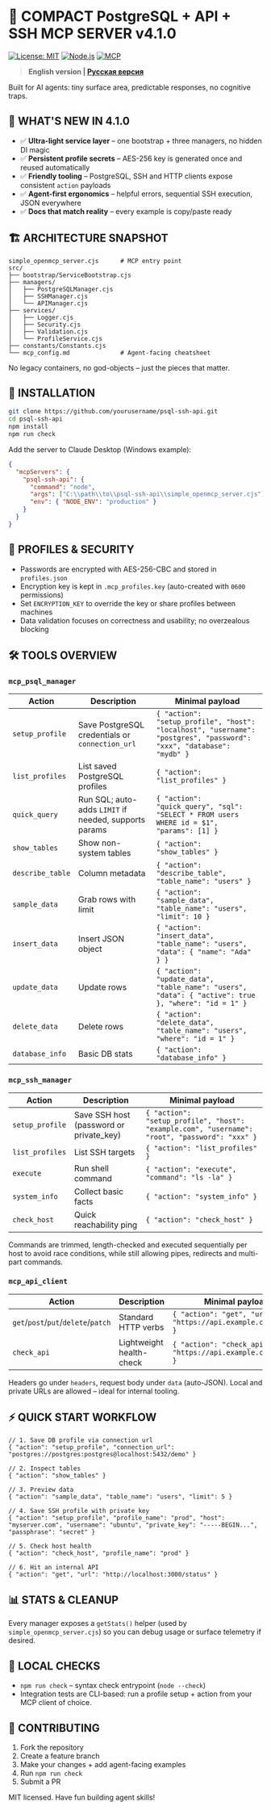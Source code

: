 # 🚀 COMPACT PostgreSQL + API + SSH MCP SERVER v4.1.0

[![License: MIT](https://img.shields.io/badge/License-MIT-yellow.svg)](https://opensource.org/licenses/MIT)
[![Node.js](https://img.shields.io/badge/Node.js-16%2B-green.svg)](https://nodejs.org/)
[![MCP](https://img.shields.io/badge/MCP-SDK-blue.svg)](https://github.com/modelcontextprotocol/sdk)

> **English version | [Русская версия](README_RU.md)**

Built for AI agents: tiny surface area, predictable responses, no cognitive traps.

## 🎯 WHAT'S NEW IN 4.1.0

- ✅ **Ultra-light service layer** – one bootstrap + three managers, no hidden DI magic
- ✅ **Persistent profile secrets** – AES-256 key is generated once and reused automatically
- ✅ **Friendly tooling** – PostgreSQL, SSH and HTTP clients expose consistent `action` payloads
- ✅ **Agent-first ergonomics** – helpful errors, sequential SSH execution, JSON everywhere
- ✅ **Docs that match reality** – every example is copy/paste ready

## 🏗️ ARCHITECTURE SNAPSHOT
```
simple_openmcp_server.cjs      # MCP entry point
src/
├── bootstrap/ServiceBootstrap.cjs
├── managers/
│   ├── PostgreSQLManager.cjs
│   ├── SSHManager.cjs
│   └── APIManager.cjs
├── services/
│   ├── Logger.cjs
│   ├── Security.cjs
│   ├── Validation.cjs
│   └── ProfileService.cjs
├── constants/Constants.cjs
└── mcp_config.md              # Agent-facing cheatsheet
```
No legacy containers, no god-objects – just the pieces that matter.

## 🔧 INSTALLATION
```bash
git clone https://github.com/yourusername/psql-ssh-api.git
cd psql-ssh-api
npm install
npm run check
```

Add the server to Claude Desktop (Windows example):
```json
{
  "mcpServers": {
    "psql-ssh-api": {
      "command": "node",
      "args": ["C:\\path\\to\\psql-ssh-api\\simple_openmcp_server.cjs"],
      "env": { "NODE_ENV": "production" }
    }
  }
}
```

## 🔐 PROFILES & SECURITY
- Passwords are encrypted with AES-256-CBC and stored in `profiles.json`
- Encryption key is kept in `.mcp_profiles.key` (auto-created with `0600` permissions)
- Set `ENCRYPTION_KEY` to override the key or share profiles between machines
- Data validation focuses on correctness and usability; no overzealous blocking

## 🛠️ TOOLS OVERVIEW

### `mcp_psql_manager`
| Action | Description | Minimal payload |
| --- | --- | --- |
| `setup_profile` | Save PostgreSQL credentials or `connection_url` | `{ "action": "setup_profile", "host": "localhost", "username": "postgres", "password": "xxx", "database": "mydb" }` |
| `list_profiles` | List saved PostgreSQL profiles | `{ "action": "list_profiles" }` |
| `quick_query` | Run SQL; auto-adds `LIMIT` if needed, supports params | `{ "action": "quick_query", "sql": "SELECT * FROM users WHERE id = $1", "params": [1] }` |
| `show_tables` | Show non-system tables | `{ "action": "show_tables" }` |
| `describe_table` | Column metadata | `{ "action": "describe_table", "table_name": "users" }` |
| `sample_data` | Grab rows with limit | `{ "action": "sample_data", "table_name": "users", "limit": 10 }` |
| `insert_data` | Insert JSON object | `{ "action": "insert_data", "table_name": "users", "data": { "name": "Ada" } }` |
| `update_data` | Update rows | `{ "action": "update_data", "table_name": "users", "data": { "active": true }, "where": "id = 1" }` |
| `delete_data` | Delete rows | `{ "action": "delete_data", "table_name": "users", "where": "id = 1" }` |
| `database_info` | Basic DB stats | `{ "action": "database_info" }` |

### `mcp_ssh_manager`
| Action | Description | Minimal payload |
| --- | --- | --- |
| `setup_profile` | Save SSH host (password or private_key) | `{ "action": "setup_profile", "host": "example.com", "username": "root", "password": "xxx" }` |
| `list_profiles` | List SSH targets | `{ "action": "list_profiles" }` |
| `execute` | Run shell command | `{ "action": "execute", "command": "ls -la" }` |
| `system_info` | Collect basic facts | `{ "action": "system_info" }` |
| `check_host` | Quick reachability ping | `{ "action": "check_host" }` |

Commands are trimmed, length-checked and executed sequentially per host to avoid race conditions, while still allowing pipes, redirects and multi-part commands.

### `mcp_api_client`
| Action | Description | Minimal payload |
| --- | --- | --- |
| `get`/`post`/`put`/`delete`/`patch` | Standard HTTP verbs | `{ "action": "get", "url": "https://api.example.com/users" }` |
| `check_api` | Lightweight health-check | `{ "action": "check_api", "url": "https://api.example.com/ping" }` |

Headers go under `headers`, request body under `data` (auto-JSON). Local and private URLs are allowed – ideal for internal tooling.

## ⚡ QUICK START WORKFLOW
```jsonc
// 1. Save DB profile via connection url
{ "action": "setup_profile", "connection_url": "postgres://postgres:postgres@localhost:5432/demo" }

// 2. Inspect tables
{ "action": "show_tables" }

// 3. Preview data
{ "action": "sample_data", "table_name": "users", "limit": 5 }

// 4. Save SSH profile with private key
{ "action": "setup_profile", "profile_name": "prod", "host": "myserver.com", "username": "ubuntu", "private_key": "-----BEGIN...", "passphrase": "secret" }

// 5. Check host health
{ "action": "check_host", "profile_name": "prod" }

// 6. Hit an internal API
{ "action": "get", "url": "http://localhost:3000/status" }
```

## 📊 STATS & CLEANUP
Every manager exposes a `getStats()` helper (used by `simple_openmcp_server.cjs`) so you can debug usage or surface telemetry if desired.

## 🧪 LOCAL CHECKS
- `npm run check` – syntax check entrypoint (`node --check`)
- Integration tests are CLI-based: run a profile setup + action from your MCP client of choice.

## 🤝 CONTRIBUTING
1. Fork the repository
2. Create a feature branch
3. Make your changes + add agent-facing examples
4. Run `npm run check`
5. Submit a PR

MIT licensed. Have fun building agent skills!
